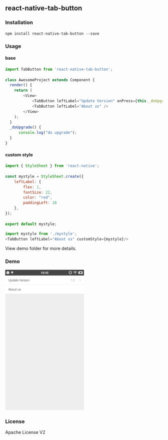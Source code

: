 ## react-native-tab-button

### Installation
```
npm install react-native-tab-button --save
```

### Usage
#### base
``` js
import TabButton from 'react-native-tab-button';

class AwesomeProject extends Component {
  render() {
    return (
        <View>
            <TabButton leftLabel="Update Version" onPress={this._doUpgrade} rightLabel="1.0" />
            <TabButton leftLabel="About us" />
        </View>
    );
  }
  _doUpgrade() {
      console.log("do upgrade");
  }
}
```
#### custom style
``` js
import { StyleSheet } from 'react-native';

const mystyle = StyleSheet.create({
    leftLabel: {
        flex: 1,
        fontSize: 22,
        color: "red",
        paddingLeft: 18
    },
});

export default mystyle;
```

``` js
import mystyle from './mystyle';
<TabButton leftLabel="About us" customStyle={mystyle}/>
```

View demo folder for more details.

### Demo
<!--![tab button](./example.png)-->
<img src="./demo/demo.png" width="50%" height="50%">

### License
Apache License V2
